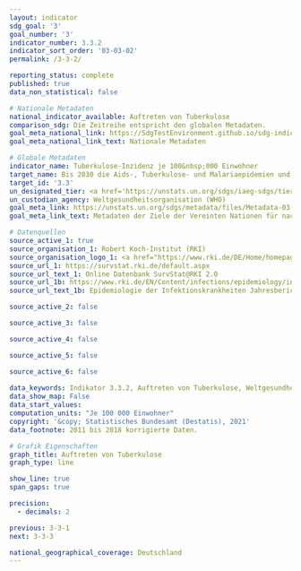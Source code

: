 ```yaml
---
layout: indicator    
sdg_goal: '3'    
goal_number: '3'    
indicator_number: 3.3.2    
indicator_sort_order: '03-03-02'    
permalink: /3-3-2/    

reporting_status: complete    
published: true    
data_non_statistical: false    

# Nationale Metadaten    
national_indicator_available: Auftreten von Tuberkulose    
comparison_sdg: Die Zeitreihe entspricht den globalen Metadaten.    
goal_meta_national_link: https://SdgTestEnvironment.github.io/sdg-indicators/public/MetaDe/3.3.2.pdf    
goal_meta_national_link_text: Nationale Metadaten    

# Globale Metadaten    
indicator_name: Tuberkulose-Inzidenz je 100&nbsp;000 Einwohner    
target_name: Bis 2030 die Aids-, Tuberkulose- und Malariaepidemien und die vernachlässigten Tropenkrankheiten beseitigen und Hepatitis, durch Wasser übertragene Krankheiten und andere übertragbare Krankheiten bekämpfen    
target_id: '3.3'    
un_designated_tier: <a href='https://unstats.un.org/sdgs/iaeg-sdgs/tier-classification/' title='Klicken Sie hier um weitere Informationen zur UN-Tier-Klassifikation zu erhalten.'  target='_blank'>Tier I</a>    
un_custodian_agency: Weltgesundheitsorganisation (WHO)    
goal_meta_link: https://unstats.un.org/sdgs/metadata/files/Metadata-03-03-02.pdf    
goal_meta_link_text: Metadaten der Ziele der Vereinten Nationen für nachhaltige Entwicklung    

# Datenquellen
source_active_1: true
source_organisation_1: Robert Koch-Institut (RKI)
source_organisation_logo_1: <a href="https://www.rki.de/DE/Home/homepage_node.html"><img src="https://g205sdgs.github.io/sdg-indicators/public/OrgImgDe/rki.png" alt="Logo rki" style="height:60px; width:148px"/></a>
source_url_1: https://survstat.rki.de/default.aspx
source_url_text_1: Online Datenbank SurvStat@RKI 2.0
source_url_1b: https://www.rki.de/EN/Content/infections/epidemiology/inf_dis_Germany/yearbook/Yearbook_inhalt.html
source_url_text_1b: Epidemiologie der Infektionskrankheiten Jahresbericht

source_active_2: false

source_active_3: false

source_active_4: false

source_active_5: false

source_active_6: false
    
data_keywords: Indikator 3.3.2, Auftreten von Tuberkulose, Weltgesundheitsorganisation (WHO), Robert Koch Institut (RKI)    
data_show_map: False    
data_start_values:     
computation_units: "Je 100 000 Einwohner"    
copyright: '&copy; Statistisches Bundesamt (Destatis), 2021'    
data_footnote: 2011 bis 2018 korrigierte Daten.    

# Grafik Eigenschaften    
graph_title: Auftreten von Tuberkulose    
graph_type: line    

show_line: true
span_gaps: true

precision:
  - decimals: 2    

previous: 3-3-1    
next: 3-3-3    

national_geographical_coverage: Deutschland    
---
```


<span></span>